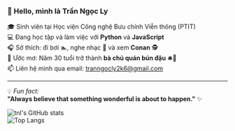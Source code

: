 ### 👋 Hello, mình là **Trần Ngọc Ly**

🎓 Sinh viên tại Học viện Công nghệ Bưu chính Viễn thông (PTIT)  
💻 Đang học tập và làm việc với **Python** và **JavaScript**  
🎧 Sở thích: đi bơi 🏊, nghe nhạc 🎵 và xem **Conan** 🕵️  
🌟 Ước mơ: Năm 30 tuổi trở thành **bà chủ quán bún đậu** 🛎️🥢  
📫 Liên hệ mình qua email: [tranngocly2k6@gmail.com](mailto:tranngocly2k6@gmail.com)

---

💡 *Fun fact:*  
**"Always believe that something wonderful is about to happen."** ✨

<!-- GitHub Stats -->
![tnl's GitHub stats](https://github-readme-stats.vercel.app/api?username=tnl&show_icons=true&theme=tokyonight)  
![Top Langs](https://github-readme-stats.vercel.app/api/top-langs/?username=tnl&layout=compact)
